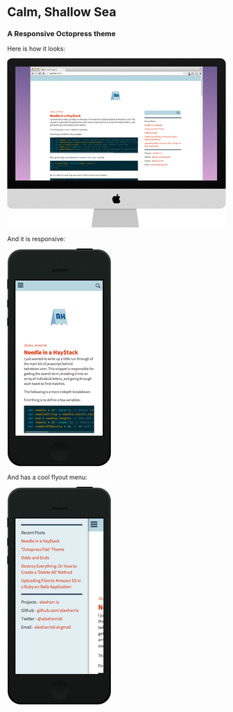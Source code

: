 Calm, Shallow Sea
================

### A Responsive Octopress theme

Here is how it looks:

![Calm, Shallow Sea - Desktop](/calm-shallow-imac.png)

And it is responsive:

![Calm, Shallow Sea - Phone](/calm-shallow-iphone.png)

And has a cool flyout menu:

![Calm, Shallow Sea - Phone Menu](/calm-shallow-menu-iphone.png)
